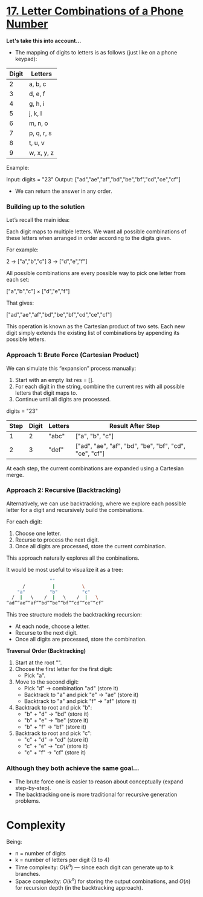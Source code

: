 # [17. Letter Combinations of a Phone Number](https://leetcode.com/problems/letter-combinations-of-a-phone-number/)

**Let's take this into account...**

- The mapping of digits to letters is as follows (just like on a phone keypad):

| Digit | Letters    |
| ----- | ---------- |
| 2     | a, b, c    |
| 3     | d, e, f    |
| 4     | g, h, i    |
| 5     | j, k, l    |
| 6     | m, n, o    |
| 7     | p, q, r, s |
| 8     | t, u, v    |
| 9     | w, x, y, z |

Example:

Input: digits = "23" Output: ["ad","ae","af","bd","be","bf","cd","ce","cf"]

- We can return the answer in any order.

### Building up to the solution

Let’s recall the main idea:

Each digit maps to multiple letters. We want all possible combinations of these
letters when arranged in order according to the digits given.

For example:

2 → ["a","b","c"] 3 → ["d","e","f"]

All possible combinations are every possible way to pick one letter from each
set:

["a","b","c"] × ["d","e","f"]

That gives:

["ad","ae","af","bd","be","bf","cd","ce","cf"]

This operation is known as the Cartesian product of two sets. Each new digit
simply extends the existing list of combinations by appending its possible
letters.

### Approach 1: Brute Force (Cartesian Product)

We can simulate this “expansion” process manually:

1. Start with an empty list res = [].
2. For each digit in the string, combine the current res with all possible
   letters that digit maps to.
3. Continue until all digits are processed.

digits = "23"

| Step | Digit | Letters | Result After Step                                      |
| ---- | ----- | ------- | ------------------------------------------------------ |
| 1    | 2     | "abc"   | ["a", "b", "c"]                                        |
| 2    | 3     | "def"   | ["ad", "ae", "af", "bd", "be", "bf", "cd", "ce", "cf"] |

At each step, the current combinations are expanded using a Cartesian merge.

### Approach 2: Recursive (Backtracking)

Alternatively, we can use backtracking, where we explore each possible letter
for a digit and recursively build the combinations.

For each digit:

1. Choose one letter.
2. Recurse to process the next digit.
3. Once all digits are processed, store the current combination.

This approach naturally explores all the conbinations.

It would be most useful to visualize it as a tree:

```bash
                ""
      /          |          \
    "a"         "b"         "c"
  /  |   \    /  |   \    /  |   \
“ad”“ae”“af”“bd”“be”“bf”“cd”“ce”“cf”
```

This tree structure models the backtracking recursion:

- At each node, choose a letter.
- Recurse to the next digit.
- Once all digits are processed, store the combination.

**Traversal Order (Backtracking)**

1. Start at the root "".
2. Choose the first letter for the first digit:
   - Pick "a".
3. Move to the second digit:
   - Pick "d" → combination "ad" (store it)
   - Backtrack to "a" and pick "e" → "ae" (store it)
   - Backtrack to "a" and pick "f" → "af" (store it)
4. Backtrack to root and pick "b":
   - "b" + "d" → "bd" (store it)
   - "b" + "e" → "be" (store it)
   - "b" + "f" → "bf" (store it)
5. Backtrack to root and pick "c":
   - "c" + "d" → "cd" (store it)
   - "c" + "e" → "ce" (store it)
   - "c" + "f" → "cf" (store it)

### Although they both achieve the same goal...

- The brute force one is easier to reason about conceptually (expand
  step-by-step).
- The backtracking one is more traditional for recursive generation problems.

# Complexity

Being:

- n = number of digits
- k = number of letters per digit (3 to 4)
- Time complexity: $O(k^n)$ — since each digit can generate up to k branches.
- Space complexity: $O(k^n)$ for storing the output combinations, and $O(n)$ for
  recursion depth (in the backtracking approach).
